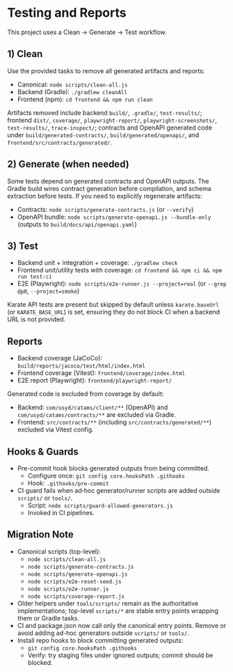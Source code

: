 # Testing and Reports

This project uses a Clean → Generate → Test workflow.

## 1) Clean

Use the provided tasks to remove all generated artifacts and reports:

- Canonical: `node scripts/clean-all.js`
- Backend (Gradle): `./gradlew cleanAll`
- Frontend (npm): `cd frontend && npm run clean`

Artifacts removed include backend `build/`, `.gradle/`, `test-results/`; frontend `dist/`, `coverage/`, `playwright-report/`, `playwright-screenshots/`, `test-results/`, `trace-inspect/`; contracts and OpenAPI generated code under `build/generated-contracts/`, `build/generated/openapi/`, and `frontend/src/contracts/generated/`.

## 2) Generate (when needed)

Some tests depend on generated contracts and OpenAPI outputs. The Gradle build wires contract generation before compilation, and schema extraction before tests. If you need to explicitly regenerate artifacts:

- Contracts: `node scripts/generate-contracts.js` (or `--verify`)
- OpenAPI bundle: `node scripts/generate-openapi.js --bundle-only` (outputs to `build/docs/api/openapi.yaml`)

## 3) Test

- Backend unit + integration + coverage: `./gradlew check`
- Frontend unit/utility tests with coverage: `cd frontend && npm ci && npm run test:ci`
- E2E (Playwright): `node scripts/e2e-runner.js --project=real` (or `--grep @p0`, `--project=smoke`)

Karate API tests are present but skipped by default unless `karate.baseUrl` (or `KARATE_BASE_URL`) is set, ensuring they do not block CI when a backend URL is not provided.

## Reports

- Backend coverage (JaCoCo): `build/reports/jacoco/test/html/index.html`
- Frontend coverage (Vitest): `frontend/coverage/index.html`
- E2E report (Playwright): `frontend/playwright-report/`

Generated code is excluded from coverage by default:

- Backend: `com/usyd/catams/client/**` (OpenAPI) and `com/usyd/catams/contracts/**` are excluded via Gradle.
- Frontend: `src/contracts/**` (including `src/contracts/generated/**`) excluded via Vitest config.

## Hooks & Guards

- Pre-commit hook blocks generated outputs from being committed.
  - Configure once: `git config core.hooksPath .githooks`
  - Hook: `.githooks/pre-commit`
- CI guard fails when ad‑hoc generator/runner scripts are added outside `scripts/` or `tools/`.
  - Script: `node scripts/guard-allowed-generators.js`
  - Invoked in CI pipelines.

## Migration Note

- Canonical scripts (top-level):
  - `node scripts/clean-all.js`
  - `node scripts/generate-contracts.js`
  - `node scripts/generate-openapi.js`
  - `node scripts/e2e-reset-seed.js`
  - `node scripts/e2e-runner.js`
  - `node scripts/coverage-report.js`
- Older helpers under `tools/scripts/` remain as the authoritative implementations; top-level `scripts/*` are stable entry points wrapping them or Gradle tasks.
- CI and package.json now call only the canonical entry points. Remove or avoid adding ad-hoc generators outside `scripts/` or `tools/`.
- Install repo hooks to block committing generated outputs:
  - `git config core.hooksPath .githooks`
  - Verify: try staging files under ignored outputs; commit should be blocked.
